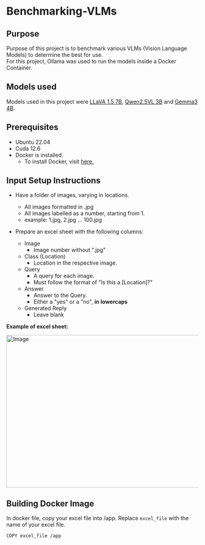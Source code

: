 # Benchmarking-VLMs

## Purpose
Purpose of this project is to benchmark various VLMs (Vision Language Models) to determine the best for use.  
For this project, Ollama was used to run the models inside a Docker Container.  

## Models used
Models used in this project were [LLaVA 1.5 7B](https://ollama.com/library/llava:7b), [Qwen2.5VL 3B](https://ollama.com/library/qwen2.5vl:3b) and [Gemma3 4B](https://ollama.com/library/gemma3:4b).

## Prerequisites
 - Ubuntu 22.04
 - Cuda 12.6
 - Docker is installed.
   - To install Docker, visit [here.](https://docs.docker.com/engine/install/ubuntu/)

## Input Setup Instructions
- Have a folder of images, varying in locations.
  -  All images formatted in .jpg
  -  All images labelled as a number, starting from 1.
  -  example: 1.jpg, 2.jpg ... 100.jpg
    
- Prepare an excel sheet with the following columns:
  - Image
    - Image number without ".jpg"
  - Class (Location)
    - Location in the respective image.
  - Query
    - A query for each image.
    - Must follow the format of "Is this a [Location]?"  
  - Answer
    - Answer to the Query.
    - Either a "yes" or a "no", **in lowercaps**
  - Generated Reply
    - Leave blank

**Example of excel sheet:**

<img width="1000" height="400" alt="Image" src="https://github.com/user-attachments/assets/4f7cc17d-305c-44e0-bfc6-2dfb0aec00f5" />

## Building Docker Image
In docker file, copy your excel file into /app.
Replace `excel_file` with the name of your excel file.

```
COPY excel_file /app
```


